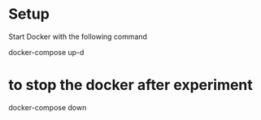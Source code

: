 # Setup

Start Docker with the following command

docker-compose up-d

# to stop the docker after experiment 
docker-compose down
